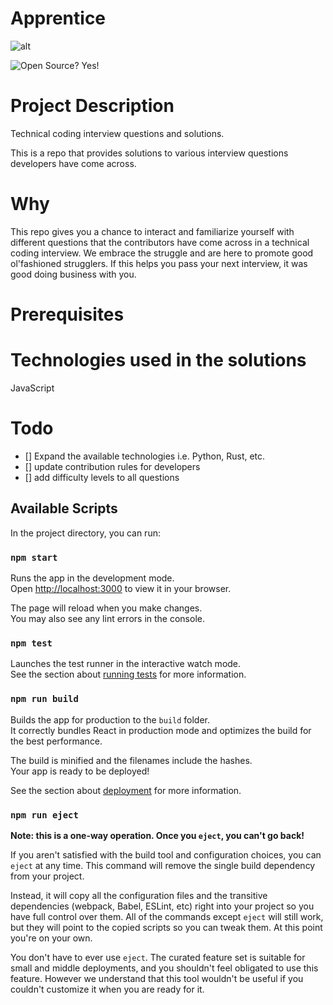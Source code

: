# Apprentice
![alt](https://img.shields.io/badge/license-MIT-green?logo=dark-green)

![Open Source? Yes!](https://badgen.net/badge/Open%20Source%20%3F/Yes%21/blue?icon=github)


# Project Description
Technical coding interview questions and solutions.

This is a repo that provides solutions to various interview questions developers have come across.

# Why

This repo gives you a chance to interact and familiarize yourself with different questions that the contributors have come across in a technical coding interview.
We embrace the struggle and are here to promote good ol'fashioned strugglers. 
If this helps you pass your next interview, it was good doing business with you.

# Prerequisites

# Technologies used in the solutions
JavaScript

# Todo
- [] Expand the available technologies i.e. Python, Rust, etc.
- [] update contribution rules for developers
- [] add difficulty levels to all questions

## Available Scripts

In the project directory, you can run:

### `npm start`

Runs the app in the development mode.\
Open [http://localhost:3000](http://localhost:3000) to view it in your browser.

The page will reload when you make changes.\
You may also see any lint errors in the console.

### `npm test`

Launches the test runner in the interactive watch mode.\
See the section about [running tests](https://facebook.github.io/create-react-app/docs/running-tests) for more information.

### `npm run build`

Builds the app for production to the `build` folder.\
It correctly bundles React in production mode and optimizes the build for the best performance.

The build is minified and the filenames include the hashes.\
Your app is ready to be deployed!

See the section about [deployment](https://facebook.github.io/create-react-app/docs/deployment) for more information.

### `npm run eject`

**Note: this is a one-way operation. Once you `eject`, you can't go back!**

If you aren't satisfied with the build tool and configuration choices, you can `eject` at any time. This command will remove the single build dependency from your project.

Instead, it will copy all the configuration files and the transitive dependencies (webpack, Babel, ESLint, etc) right into your project so you have full control over them. All of the commands except `eject` will still work, but they will point to the copied scripts so you can tweak them. At this point you're on your own.

You don't have to ever use `eject`. The curated feature set is suitable for small and middle deployments, and you shouldn't feel obligated to use this feature. However we understand that this tool wouldn't be useful if you couldn't customize it when you are ready for it.